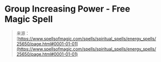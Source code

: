 <!--yml

category: 未分类

date: 2024-06-12 19:12:39

-->

# Group Increasing Power - Free Magic Spell

> 来源：[https://www.spellsofmagic.com/spells/spiritual_spells/energy_spells/25650/page.html#0001-01-01](https://www.spellsofmagic.com/spells/spiritual_spells/energy_spells/25650/page.html#0001-01-01)
